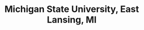 ---
title: "Michigan State University, East Lansing, MI"
project_id: 
conf_date: 1994-01-06
conference_id: ""
presenters:
   - peter_bandettini
summary: "Michigan State University, East Lansing, MI"
file: /assets/presentations/
filename: 
layout: presentation
---